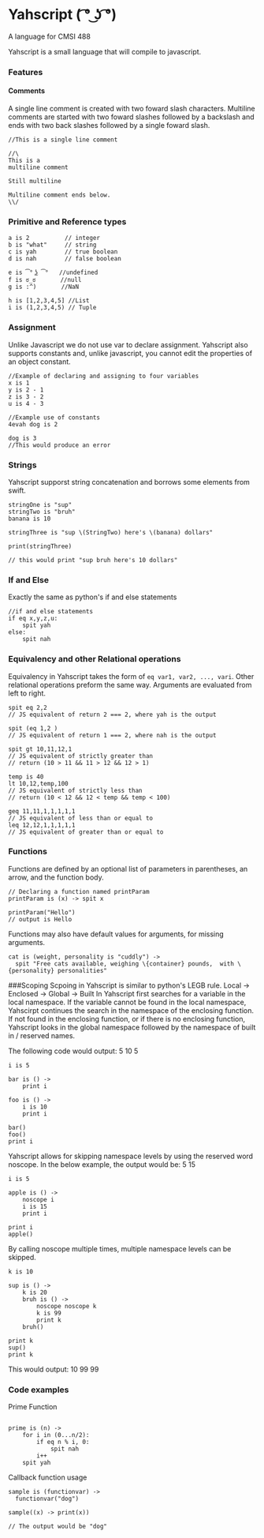 # Yahscript      ( ͡° ͜ʖ ͡°) 
A language for CMSI 488

Yahscript is a small language that will compile to javascript.

### Features

#### Comments
A single line comment is created with two foward slash characters. Multiline comments are started with two foward slashes followed by a backslash and ends with two back slashes followed by a single foward slash. 

```
//This is a single line comment

//\
This is a 
multiline comment

Still multiline

Multiline comment ends below. 
\\/

```
### Primitive and Reference types

```
a is 2          // integer
b is "what"     // string
c is yah        // true boolean
d is nah        // false boolean

e is ͡° ͜ʖ ͡°   //undefined
f is ಠ_ಠ       //null
g is :^)       //NaN

h is [1,2,3,4,5] //List
i is (1,2,3,4,5) // Tuple

```

### Assignment
Unlike Javascript we do not use var to declare assignment. Yahscript also supports constants and, unlike javascript, you cannot edit the properties of an object constant.

```
//Example of declaring and assigning to four variables
x is 1
y is 2 - 1
z is 3 - 2
u is 4 - 3

//Example use of constants
4evah dog is 2

dog is 3
//This would produce an error

```
### Strings
Yahscript supporst string concatenation and borrows some elements from swift.

```
stringOne is "sup"
stringTwo is "bruh"
banana is 10

stringThree is "sup \(StringTwo) here's \(banana) dollars"

print(stringThree)

// this would print "sup bruh here's 10 dollars"
```

### If and Else
Exactly the same as python's if and else statements

```
//if and else statements
if eq x,y,z,u:
    spit yah
else:
    spit nah
```


### Equivalency and other Relational operations
Equivalency in Yahscript takes the form of `eq var1, var2, ..., vari`. Other relational operations preform the same way. 
Arguments are evaluated from left to right.

```
spit eq 2,2
// JS equivalent of return 2 === 2, where yah is the output

spit (eq 1,2 )
// JS equivalent of return 1 === 2, where nah is the output

spit gt 10,11,12,1
// JS equivalent of strictly greater than
// return (10 > 11 && 11 > 12 && 12 > 1)

temp is 40
lt 10,12,temp,100
// JS equivalent of strictly less than
// return (10 < 12 && 12 < temp && temp < 100)

geq 11,11,1,1,1,1,1
// JS equivalent of less than or equal to
leq 12,12,1,1,1,1,1
// JS equivalent of greater than or equal to

```
### Functions
Functions are defined by an optional list of parameters in parentheses, an arrow, and the function body.

```
// Declaring a function named printParam
printParam is (x) -> spit x

printParam("Hello")
// output is Hello

```

Functions may also have default values for arguments, for missing arguments.

```
cat is (weight, personality is "cuddly") ->
  spit "Free cats available, weighing \{container} pounds,  with \{personality} personalities"

```


###Scoping
Scpoing in Yahscript is similar to python's LEGB rule.
Local -> Enclosed -> Global -> Built In
Yahscript first searches for a variable in the local namespace. If the variable cannot be found in the local namespace, Yahscirpt continues the search in the namespace of the enclosing function. If not found in the enclosing function, or if there is no enclosing function, Yahscript looks in the global namespace followed by the namespace of built in / reserved names.

The following code would output:
5
10
5

```
i is 5

bar is () ->
    print i

foo is () ->
    i is 10
    print i

bar()
foo()
print i

```
Yahscript allows for skipping namespace levels by using the reserved word noscope. In the below example, the output would be:
5
15

```
i is 5

apple is () ->
    noscope i
    i is 15
    print i

print i
apple()

```

By calling noscope multiple times, multiple namespace levels can be skipped.

```
k is 10

sup is () ->
    k is 20
    bruh is () ->
        noscope noscope k
        k is 99
        print k
    bruh()

print k
sup()
print k
```
This would output: 10 99 99

### Code examples
Prime Function
```

prime is (n) ->
    for i in (0...n/2):
        if eq n % i, 0:
            spit nah
        i++
    spit yah
```
Callback function usage
```
sample is (functionvar) ->
  functionvar("dog")

sample((x) -> print(x))

// The output would be "dog"
